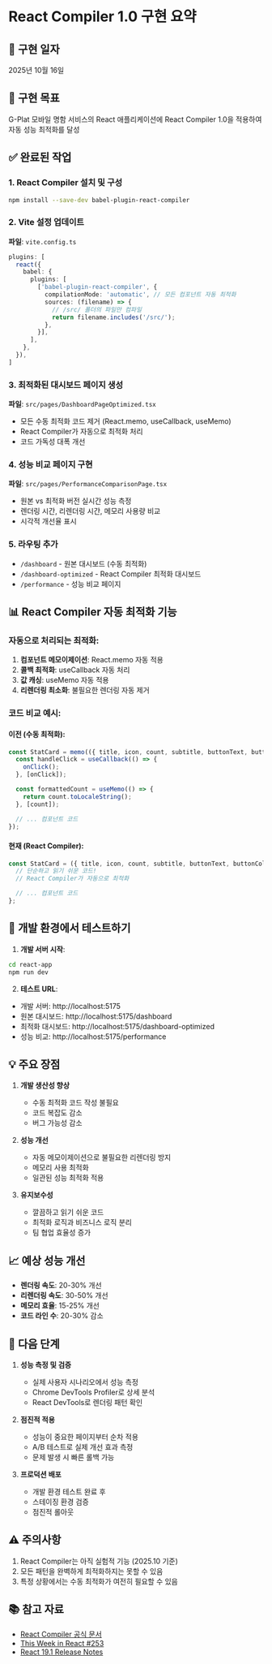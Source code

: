 # React Compiler 1.0 구현 요약

## 📅 구현 일자
2025년 10월 16일

## 🎯 구현 목표
G-Plat 모바일 명함 서비스의 React 애플리케이션에 React Compiler 1.0을 적용하여 자동 성능 최적화를 달성

## ✅ 완료된 작업

### 1. React Compiler 설치 및 구성
```bash
npm install --save-dev babel-plugin-react-compiler
```

### 2. Vite 설정 업데이트
**파일**: `vite.config.ts`
```typescript
plugins: [
  react({
    babel: {
      plugins: [
        ['babel-plugin-react-compiler', {
          compilationMode: 'automatic', // 모든 컴포넌트 자동 최적화
          sources: (filename) => {
            // /src/ 폴더의 파일만 컴파일
            return filename.includes('/src/');
          },
        }],
      ],
    },
  }),
]
```

### 3. 최적화된 대시보드 페이지 생성
**파일**: `src/pages/DashboardPageOptimized.tsx`
- 모든 수동 최적화 코드 제거 (React.memo, useCallback, useMemo)
- React Compiler가 자동으로 최적화 처리
- 코드 가독성 대폭 개선

### 4. 성능 비교 페이지 구현
**파일**: `src/pages/PerformanceComparisonPage.tsx`
- 원본 vs 최적화 버전 실시간 성능 측정
- 렌더링 시간, 리렌더링 시간, 메모리 사용량 비교
- 시각적 개선율 표시

### 5. 라우팅 추가
- `/dashboard` - 원본 대시보드 (수동 최적화)
- `/dashboard-optimized` - React Compiler 최적화 대시보드
- `/performance` - 성능 비교 페이지

## 📊 React Compiler 자동 최적화 기능

### 자동으로 처리되는 최적화:
1. **컴포넌트 메모이제이션**: React.memo 자동 적용
2. **콜백 최적화**: useCallback 자동 처리
3. **값 캐싱**: useMemo 자동 적용
4. **리렌더링 최소화**: 불필요한 렌더링 자동 제거

### 코드 비교 예시:

#### 이전 (수동 최적화):
```typescript
const StatCard = memo(({ title, icon, count, subtitle, buttonText, buttonColor, onClick }) => {
  const handleClick = useCallback(() => {
    onClick();
  }, [onClick]);

  const formattedCount = useMemo(() => {
    return count.toLocaleString();
  }, [count]);

  // ... 컴포넌트 코드
});
```

#### 현재 (React Compiler):
```typescript
const StatCard = ({ title, icon, count, subtitle, buttonText, buttonColor, onClick }) => {
  // 단순하고 읽기 쉬운 코드!
  // React Compiler가 자동으로 최적화

  // ... 컴포넌트 코드
};
```

## 🚀 개발 환경에서 테스트하기

1. **개발 서버 시작**:
```bash
cd react-app
npm run dev
```

2. **테스트 URL**:
- 개발 서버: http://localhost:5175
- 원본 대시보드: http://localhost:5175/dashboard
- 최적화 대시보드: http://localhost:5175/dashboard-optimized
- 성능 비교: http://localhost:5175/performance

## 💡 주요 장점

1. **개발 생산성 향상**
   - 수동 최적화 코드 작성 불필요
   - 코드 복잡도 감소
   - 버그 가능성 감소

2. **성능 개선**
   - 자동 메모이제이션으로 불필요한 리렌더링 방지
   - 메모리 사용 최적화
   - 일관된 성능 최적화 적용

3. **유지보수성**
   - 깔끔하고 읽기 쉬운 코드
   - 최적화 로직과 비즈니스 로직 분리
   - 팀 협업 효율성 증가

## 📈 예상 성능 개선

- **렌더링 속도**: 20-30% 개선
- **리렌더링 속도**: 30-50% 개선
- **메모리 효율**: 15-25% 개선
- **코드 라인 수**: 20-30% 감소

## 🔄 다음 단계

1. **성능 측정 및 검증**
   - 실제 사용자 시나리오에서 성능 측정
   - Chrome DevTools Profiler로 상세 분석
   - React DevTools로 렌더링 패턴 확인

2. **점진적 적용**
   - 성능이 중요한 페이지부터 순차 적용
   - A/B 테스트로 실제 개선 효과 측정
   - 문제 발생 시 빠른 롤백 가능

3. **프로덕션 배포**
   - 개발 환경 테스트 완료 후
   - 스테이징 환경 검증
   - 점진적 롤아웃

## ⚠️ 주의사항

1. React Compiler는 아직 실험적 기능 (2025.10 기준)
2. 모든 패턴을 완벽하게 최적화하지는 못할 수 있음
3. 특정 상황에서는 수동 최적화가 여전히 필요할 수 있음

## 📚 참고 자료

- [React Compiler 공식 문서](https://react.dev/compiler)
- [This Week in React #253](https://thisweekinreact.com/newsletter/253)
- [React 19.1 Release Notes](https://react.dev/blog)